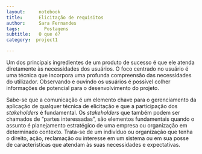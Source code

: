 ```yaml
---
layout:     notebook
title:      Elicitação de requisitos
author:     Sara Fernandes
tags: 		  Postagens
subtitle:   O que é?
category:  project1

---
```

<!--visualworkflow: true -->

Um dos principais ingredientes de um produto de sucesso é que ele atenda diretamente às necessidades dos usuários. O foco centrado no usuário é uma técnica que incorpora uma profunda compreensão das necessidades do utilizador. Observando e ouvindo os usuários é possível colher informações de potencial para o desenvolvimento do projeto.

Sabe-se que a comunicação é um elemento chave para o gerenciamento da aplicação de qualquer técnica de elicitação e que a participação dos *stakeholders* é fundamental. Os *stakeholders* que também podem ser chamados de “partes interessadas”, são elementos fundamentais quando o assunto é planejamento estratégico de uma empresa ou organização em determinado contexto. Trata-se de um indivíduo ou organização que tenha o direito, ação, reclamação ou interesse em um sistema ou em sua posse de características que atendam às suas necessidades e expectativas.

